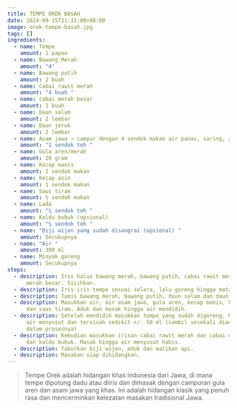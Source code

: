 ```yaml
---
title: TEMPE OREK BASAH
date: 2024-09-15T21:31:00+08:00
image: orek-tempe-basah.jpg
tags: []
ingredients:
  - name: Tempe
    amount: 1 papan
  - name: Bawang Merah
    amount: "4"
  - name: Bawang putih
    amount: 2 buah
  - name: Cabai rawit merah
    amount: "4 buah "
  - name: cabai merah besar
    amount: 1 buah
  - name: Daun salam
    amount: 2 lembar
  - name: Daun jeruk
    amount: 2 lembar
  - name: Asam jawa → campur dengan 4 sendok makan air panas, saring, ambil airnya.
    amount: "1 sendok teh "
  - name: Gula aren/merah
    amount: 20 gram
  - name: Kecap manis
    amount: 2 sendok makan
  - name: Kecap asin
    amount: 1 sendok makan
  - name: Saus tiram
    amount: ½ sendok makan
  - name: Lada
    amount: "¼ sendok teh "
  - name: Kaldu bubuk (opsional)
    amount: "¼ sendok teh "
  - name: "Biji wijen yang sudah disangrai (opsional) "
    amount: Secukupnya
  - name: "Air "
    amount: 300 ml
  - name: Minyak goreng
    amount: Secukupnya
steps:
  - description: Iris halus bawang merah, bawang putih, cabai rawit merah, cabe
      merah besar. Sisihkan.
  - description: Iris-iris tempe sesuai selera, lalu goreng hingga matang. Angkat, tiriskan.
  - description: Tumis bawang merah, bawang putih, daun salam dan daun jeruk hingga wangi.
  - description: Masukkan air, air asam jawa, gula aren, kecap manis, kecap asin,
      dan saus tiram. Aduk dan masak hingga air mendidih.
  - description: Setelah mendidih masukkan tempe yang sudah digoreng. Masak hingga
      air menyusut dan tersisah sedikit +/- 50 ml (sambil sesekali diaduk-aduk
      dalam prosesnya)
  - description: Kemudian masukkan irisan cabai rawit merah dan cabai merah besar
      dan kaldu bubuk. Masak hingga air menyusut habis.
  - description: Taburkan biji wijen, aduk dan matikan api.
  - description: Masakan siap dihidangkan.
---
```

> Tempe Orek adalah hidangan khas Indonesia dari Jawa, di mana tempe dipotong dadu atau diiris dan dimasak dengan campuran gula aren dan asam jawa yang khas. Ini adalah hidangan klasik yang penuh rasa dan mencerminkan kelezatan masakan tradisional Jawa.
